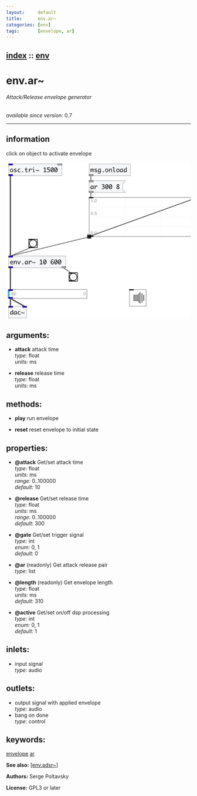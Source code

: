```yaml
---
layout:     default
title:      env.ar~
categories: [env]
tags:       [envelope, ar]
---
```

[index](index.html) :: [env](category_env.html)
---

# env.ar~

###### Attack/Release envelope generator

*available since version:* 0.7

---


## information
click on object to activate envelope


[![example](../examples/img/env.ar~.jpg)](../examples/pd/env.ar~.pd)



## arguments:

* **attack**
attack time<br>
_type:_ float<br>
_units:_ ms<br>

* **release**
release time<br>
_type:_ float<br>
_units:_ ms<br>



## methods:

* **play**
run envelope<br>

* **reset**
reset envelope to initial state<br>




## properties:

* **@attack** 
Get/set attack time<br>
_type:_ float<br>
_units:_ ms<br>
_range:_ 0..100000<br>
_default:_ 10<br>

* **@release** 
Get/set release time<br>
_type:_ float<br>
_units:_ ms<br>
_range:_ 0..100000<br>
_default:_ 300<br>

* **@gate** 
Get/set trigger signal<br>
_type:_ int<br>
_enum:_ 0, 1<br>
_default:_ 0<br>

* **@ar** (readonly)
Get attack release pair<br>
_type:_ list<br>

* **@length** (readonly)
Get envelope length<br>
_type:_ float<br>
_units:_ ms<br>
_default:_ 310<br>

* **@active** 
Get/set on/off dsp processing<br>
_type:_ int<br>
_enum:_ 0, 1<br>
_default:_ 1<br>



## inlets:

* input signal<br>
_type:_ audio



## outlets:

* output signal with applied envelope<br>
_type:_ audio
* bang on done<br>
_type:_ control



## keywords:

[envelope](keywords/envelope.html)
[ar](keywords/ar.html)



**See also:**
[\[env.adsr~\]](env.adsr~.html)




**Authors:** Serge Poltavsky




**License:** GPL3 or later





